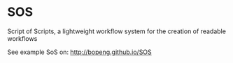 # SOS
Script of Scripts, a lightweight workflow system for the creation of readable workflows

See example SoS on: http://bopeng.github.io/SOS